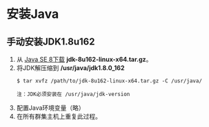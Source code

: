 安装Java
================================================================================
## 手动安装JDK1.8u162
1. 从 [Java SE 8下载](http://www.oracle.com/technetwork/java/javase/downloads/java-archive-javase8-2177648.html)
**jdk-8u162-linux-x64.tar.gz**。
2. 将JDK解压缩到 **/usr/java/jdk1.8.0_162**
    ```shell
    $ tar xvfz /path/to/jdk-8u162-linux-x64.tar.gz -C /usr/java/
    ```
    ```
    注：JDK必须安装在 /usr/java/jdk-version
    ```
3. 配置Java环境变量（略）
4. 在所有群集主机上重复此过程。
